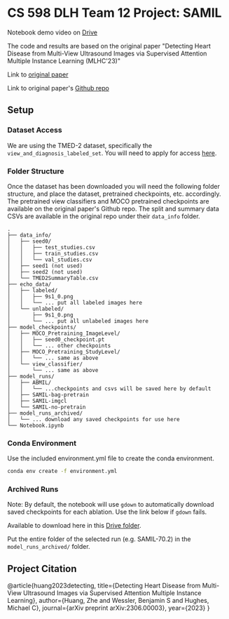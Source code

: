 # CS 598 DLH Team 12 Project: SAMIL

Notebook demo video on [Drive](https://drive.google.com/file/d/1cIpK4uhEUdqRQk0GO5TSViUHNw1A7PU_/view?usp=sharing)

The code and results are based on the original paper "Detecting Heart Disease from Multi-View Ultrasound Images via Supervised Attention Multiple Instance Learning (MLHC'23)"

Link to [original paper](https://static1.squarespace.com/static/59d5ac1780bd5ef9c396eda6/t/64d19be5cdd05e1acf0405e9/1691458534144/ID49_Research+Paper_2023.pdf)

Link to original paper's [Github repo](https://github.com/tufts-ml/SAMIL/tree/main)

## Setup

### Dataset Access

We are using the TMED-2 dataset, specifically the `view_and_diagnosis_labeled_set`.
You will need to apply for access [here](https://tmed.cs.tufts.edu/).

### Folder Structure

Once the dataset has been downloaded you will need the following folder structure, and place the dataset, pretrained checkpoints, etc. accordingly. The pretrained view classifiers and MOCO pretrained checkpoints are available on the original paper's Github repo. The split and summary data CSVs are available in the original repo under their `data_info` folder.

```
.
├── data_info/
│   ├── seed0/
│   │   ├── test_studies.csv
│   │   ├── train_studies.csv
│   │   └── val_studies.csv
│   ├── seed1 (not used)
│   ├── seed2 (not used)
│   └── TMED2SummaryTable.csv
├── echo_data/
│   ├── labeled/
│   │   ├── 9s1_0.png
│   │   └── ... put all labeled images here
│   └── unlabeled/
│       ├── 9s1_0.png
│       └── ... put all unlabeled images here
├── model_checkpoints/
│   ├── MOCO_Pretraining_ImageLevel/
│   │   ├── seed0_checkpoint.pt
│   │   └── ... other checkpoints
│   ├── MOCO_Pretraining_StudyLevel/
│   │   └── ... same as above
│   └── view_classifier/
│       └── ... same as above
├── model_runs/
│   ├── ABMIL/
│   │   └── ...checkpoints and csvs will be saved here by default
│   ├── SAMIL-bag-pretrain
│   ├── SAMIL-imgcl
│   └── SAMIL-no-pretrain
├── model_runs_archived/
│   └── ... download any saved checkpoints for use here
└── Notebook.ipynb
```

### Conda Environment

Use the included environment.yml file to create the conda environment.

```bash
conda env create -f environment.yml
```

### Archived Runs

Note: By default, the notebook will use `gdown` to automatically download saved checkpoints for each ablation. Use the link below if `gdown` fails.

Available to download here in this [Drive folder](https://drive.google.com/drive/folders/1zy9JNd9pbQJhMTkI03AuhuU7Ntf7dpgc?usp=sharing).

Put the entire folder of the selected run (e.g. SAMIL-70.2) in the `model_runs_archived/` folder.

## Project Citation

@article{huang2023detecting, title={Detecting Heart Disease from Multi-View Ultrasound Images via Supervised Attention Multiple Instance Learning}, author={Huang, Zhe and Wessler, Benjamin S and Hughes, Michael C}, journal={arXiv preprint arXiv:2306.00003}, year={2023} }
